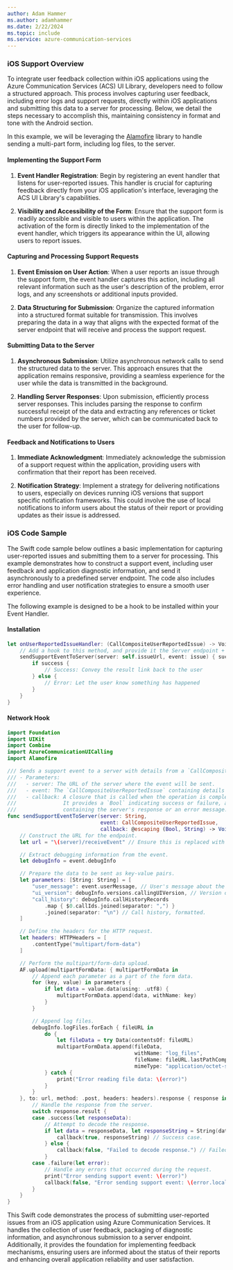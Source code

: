 ```yaml
---
author: Adam Hammer
ms.author: adamhammer
ms.date: 2/22/2024
ms.topic: include
ms.service: azure-communication-services
---
```


### iOS Support Overview 

To integrate user feedback collection within iOS applications using the Azure Communication Services (ACS) UI Library, developers need to follow a structured approach. This process involves capturing user feedback, including error logs and support requests, directly within iOS applications and submitting this data to a server for processing. Below, we detail the steps necessary to accomplish this, maintaining consistency in format and tone with the Android section.

In this example, we will be leveraging the [Alamofire](https://github.com/Alamofire/Alamofire) library to handle sending a multi-part form, including log files, to the server.

#### Implementing the Support Form

1. **Event Handler Registration**: Begin by registering an event handler that listens for user-reported issues. This handler is crucial for capturing feedback directly from your iOS application's interface, leveraging the ACS UI Library's capabilities.

2. **Visibility and Accessibility of the Form**: Ensure that the support form is readily accessible and visible to users within the application. The activation of the form is directly linked to the implementation of the event handler, which triggers its appearance within the UI, allowing users to report issues.

#### Capturing and Processing Support Requests

1. **Event Emission on User Action**: When a user reports an issue through the support form, the event handler captures this action, including all relevant information such as the user's description of the problem, error logs, and any screenshots or additional inputs provided.

2. **Data Structuring for Submission**: Organize the captured information into a structured format suitable for transmission. This involves preparing the data in a way that aligns with the expected format of the server endpoint that will receive and process the support request.

#### Submitting Data to the Server

1. **Asynchronous Submission**: Utilize asynchronous network calls to send the structured data to the server. This approach ensures that the application remains responsive, providing a seamless experience for the user while the data is transmitted in the background.

2. **Handling Server Responses**: Upon submission, efficiently process server responses. This includes parsing the response to confirm successful receipt of the data and extracting any references or ticket numbers provided by the server, which can be communicated back to the user for follow-up.

#### Feedback and Notifications to Users

1. **Immediate Acknowledgment**: Immediately acknowledge the submission of a support request within the application, providing users with confirmation that their report has been received.

2. **Notification Strategy**: Implement a strategy for delivering notifications to users, especially on devices running iOS versions that support specific notification frameworks. This could involve the use of local notifications to inform users about the status of their report or providing updates as their issue is addressed.

### iOS Code Sample

The Swift code sample below outlines a basic implementation for capturing user-reported issues and submitting them to a server for processing. This example demonstrates how to construct a support event, including user feedback and application diagnostic information, and send it asynchronously to a predefined server endpoint. The code also includes error handling and user notification strategies to ensure a smooth user experience.

The following example is designed to be a hook to be installed within your Event Handler. 

#### Installation
```swift
let onUserReportedIssueHandler: (CallCompositeUserReportedIssue) -> Void = { issue in
    // Add a hook to this method, and provide it the Server endpoint + a result callback
    sendSupportEventToServer(server: self.issueUrl, event: issue) { success, result in
        if success {
            // Success: Convey the result link back to the user
        } else {
            // Error: Let the user know something has happened
        }
    }
}
```
#### Network Hook

```swift
import Foundation
import UIKit
import Combine
import AzureCommunicationUICalling
import Alamofire

/// Sends a support event to a server with details from a `CallCompositeUserReportedIssue`.
/// - Parameters:
///   - server: The URL of the server where the event will be sent.
///   - event: The `CallCompositeUserReportedIssue` containing details about the issue reported by the user.
///   - callback: A closure that is called when the operation is complete.
///               It provides a `Bool` indicating success or failure, and a `String`
///               containing the server's response or an error message.
func sendSupportEventToServer(server: String,
                              event: CallCompositeUserReportedIssue,
                              callback: @escaping (Bool, String) -> Void) {
    // Construct the URL for the endpoint.
    let url = "\(server)/receiveEvent" // Ensure this is replaced with the actual server URL.

    // Extract debugging information from the event.
    let debugInfo = event.debugInfo

    // Prepare the data to be sent as key-value pairs.
    let parameters: [String: String] = [
        "user_message": event.userMessage, // User's message about the issue.
        "ui_version": debugInfo.versions.callingUIVersion, // Version of the calling UI.
        "call_history": debugInfo.callHistoryRecords
            .map { $0.callIds.joined(separator: ",") }
            .joined(separator: "\n") // Call history, formatted.
    ]

    // Define the headers for the HTTP request.
    let headers: HTTPHeaders = [
        .contentType("multipart/form-data")
    ]

    // Perform the multipart/form-data upload.
    AF.upload(multipartFormData: { multipartFormData in
        // Append each parameter as a part of the form data.
        for (key, value) in parameters {
            if let data = value.data(using: .utf8) {
                multipartFormData.append(data, withName: key)
            }
        }

        // Append log files.
        debugInfo.logFiles.forEach { fileURL in
            do {
                let fileData = try Data(contentsOf: fileURL)
                multipartFormData.append(fileData,
                                         withName: "log_files",
                                         fileName: fileURL.lastPathComponent,
                                         mimeType: "application/octet-stream")
            } catch {
                print("Error reading file data: \(error)")
            }
        }
    }, to: url, method: .post, headers: headers).response { response in
        // Handle the response from the server.
        switch response.result {
        case .success(let responseData):
            // Attempt to decode the response.
            if let data = responseData, let responseString = String(data: data, encoding: .utf8) {
                callback(true, responseString) // Success case.
            } else {
                callback(false, "Failed to decode response.") // Failed to decode.
            }
        case .failure(let error):
            // Handle any errors that occurred during the request.
            print("Error sending support event: \(error)")
            callback(false, "Error sending support event: \(error.localizedDescription)")
        }
    }
}
```

This Swift code demonstrates the process of submitting user-reported issues from an iOS application using Azure Communication Services. It handles the collection of user feedback, packaging of diagnostic information, and asynchronous submission to a server endpoint. Additionally, it provides the foundation for implementing feedback mechanisms, ensuring users are informed about the status of their reports and enhancing overall application reliability and user satisfaction.
